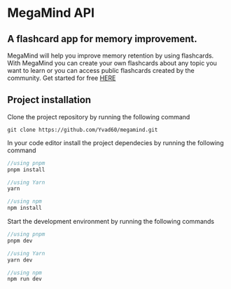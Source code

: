 # MegaMind API

## A flashcard app for memory improvement.

MegaMind will help you improve memory retention by using flashcards. With MegaMind you can create your own flashcards about any topic you want to learn or you can access public flashcards created by the community. Get started for free [HERE]()

## Project installation

Clone the project repository by running the following command

```
git clone https://github.com/Yvad60/megamind.git
```

In your code editor install the project dependecies by running the following command

```js
//using pnpm
pnpm install

//using Yarn
yarn

//using npm
npm install
```

Start the development environment by running the following commands

```js
//using pnpm
pnpm dev

//using Yarn
yarn dev

//using npm
npm run dev
```
